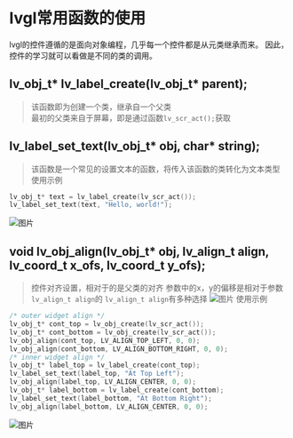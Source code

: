 # lvgl常用函数的使用 
lvgl的控件遵循的是面向对象编程，几乎每一个控件都是从元类继承而来。 
因此，控件的学习就可以看做是不同的类的调用。
## lv_obj_t* lv_label_create(lv_obj_t* parent); 
>该函数即为创建一个类，继承自一个父类  
>最初的父类来自于屏幕，即是通过函数```lv_scr_act();```获取  

## lv_label_set_text(lv_obj_t* obj, char* string);
>该函数是一个常见的设置文本的函数，将传入该函数的类转化为文本类型
>使用示例
```C
lv_obj_t* text = lv_label_create(lv_scr_act());
lv_label_set_text(text, "Hello, world!");
```

![图片](https://github.com/user-attachments/assets/562e1faa-33d5-41ea-9e29-eefc230869e7)

## void lv_obj_align(lv_obj_t* obj, lv_align_t align, lv_coord_t x_ofs, lv_coord_t y_ofs); 
>控件对齐设置，相对于的是父类的对齐
>参数中的x，y的偏移是相对于参数```lv_align_t align```的
>```lv_align_t align```有多种选择
![图片](https://github.com/user-attachments/assets/72d2b290-73d9-4a05-a743-2997cd29e7e5)
>使用示例
```C
/* outer widget align */
lv_obj_t* cont_top = lv_obj_create(lv_scr_act());
lv_obj_t* cont_bottom = lv_obj_create(lv_scr_act());
lv_obj_align(cont_top, LV_ALIGN_TOP_LEFT, 0, 0);
lv_obj_align(cont_bottom, LV_ALIGN_BOTTOM_RIGHT, 0, 0);
/* inner widget align */
lv_obj_t* label_top = lv_label_create(cont_top);
lv_label_set_text(label_top, "At Top Left");
lv_obj_align(label_top, LV_ALIGN_CENTER, 0, 0);
lv_obj_t* label_bottom = lv_label_create(cont_bottom);
lv_label_set_text(label_bottom, "At Bottom Right");
lv_obj_align(label_bottom, LV_ALIGN_CENTER, 0, 0);
```
![图片](https://github.com/user-attachments/assets/1231e2ab-679b-49ac-a5f2-a923f63a89d4)

